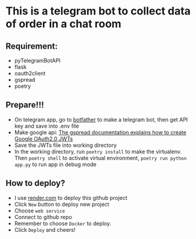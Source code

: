 # This is a telegram bot to collect data of order in a chat room

## Requirement:
* pyTelegramBotAPI
* flask
* oauth2client
* gspread
* poetry

## Prepare!!!
* On telegram app, go to [botfather](https://telegram.me/BotFather) to make a telegram bot, then get API key and save into .env file
* Make google api: [The gspread documentation explains how to create Google OAuth2.0 JWTs](http://gspread.readthedocs.org/en/latest/oauth2.html)
* Save the JWTs file into working directory
* In the working directory, run `poetry install` to make the virtualenv. Then `poetry shell` to activate virtual environment, `poetry run python app.py` to run app in debug mode


## How to deploy?
- I use [render.com](https://dashboard.render.com/) to deploy this github project
- Click `New` button to deploy new project
- Choose `web service`
- Connect to github repo
- Remember to choose `Docker` to deploy.
- Click `Deploy` and cheers!
